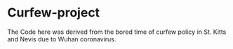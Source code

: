# Curfew-project
The Code here was derived from the bored time of curfew policy in St. Kitts and Nevis due to Wuhan coronavirus. 

